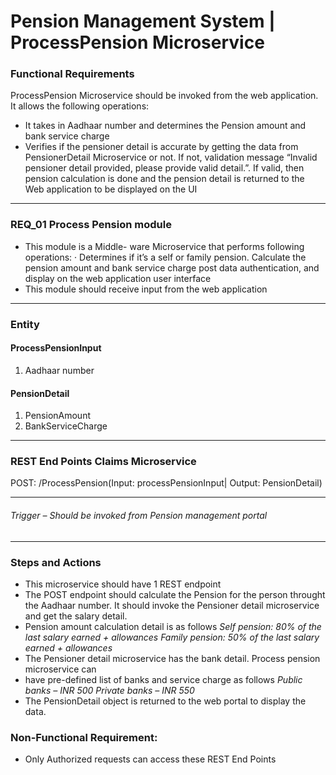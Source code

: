 # Pension Management System | ProcessPension Microservice
### Functional Requirements
ProcessPension Microservice should be invoked from the web application. It allows the following operations:
- It takes in Aadhaar number and determines the Pension amount and bank service charge
- Verifies if the pensioner detail is accurate by getting the data from PensionerDetail Microservice or not. If not, validation message “Invalid pensioner detail provided, please provide valid detail.”. If valid, then pension calculation is done and the pension detail is returned to the Web application to be displayed on the UI

------------
### REQ_01 Process Pension module
- This module is a Middle- ware Microservice that performs following operations: · Determines if it’s a self or family pension. Calculate the pension amount and bank service charge post data authentication, and display on the web application user interface 
- This module should receive input from the web application

------------


### Entity 
#### ProcessPensionInput
1. Aadhaar number 

#### PensionDetail 
1. PensionAmount 
2. BankServiceCharge 

------------


### REST End Points Claims Microservice 
POST: /ProcessPension(Input: processPensionInput| Output: PensionDetail)

------------


###### Trigger – Should be invoked from Pension management portal
------------

### Steps and Actions

- This microservice should have 1 REST endpoint
- The POST endpoint should calculate the Pension for the person throught the Aadhaar number. It should invoke the Pensioner detail microservice and get the salary detail.
- Pension amount calculation detail is as follows
*Self pension: 80% of the last salary earned + allowances
Family pension: 50% of the last salary earned + allowances*
- The Pensioner detail microservice has the bank detail. Process pension microservice can
- have pre-defined list of banks and service charge as follows
*Public banks – INR 500
Private banks – INR 550*
- The PensionDetail object is returned to the web portal to display the data.

### Non-Functional Requirement:

- Only Authorized requests can access these REST End Points




